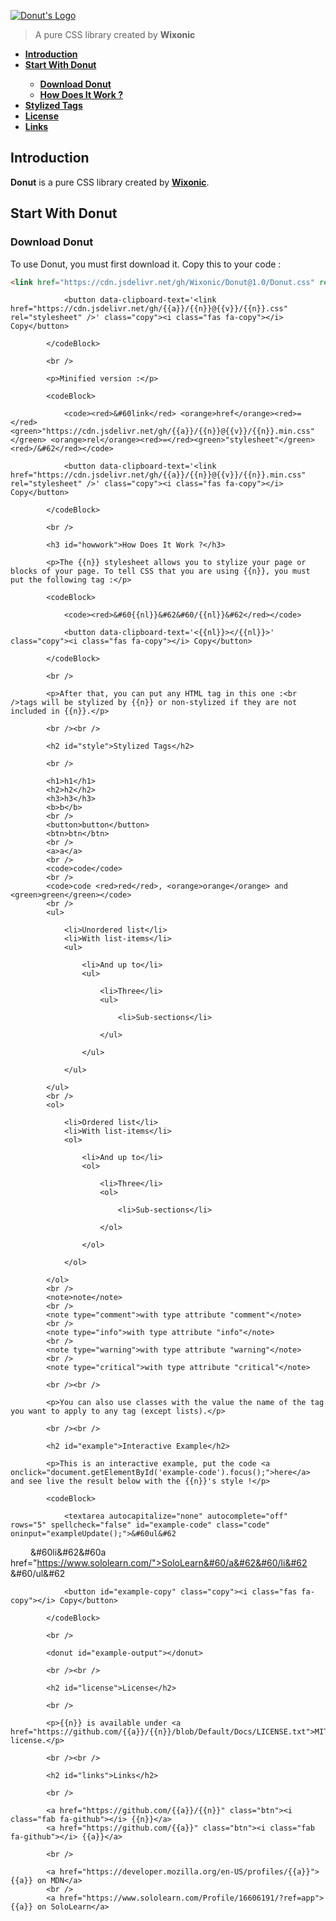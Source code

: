[![Donut's Logo](https://cdn.jsdelivr.net/gh/Wixonic/File@5/GitHub/Donut's%20Logo.png)](https://github.com/Wixonic/Donut/)

> A pure CSS library created by **Wixonic**

<b><ul>
	<li><a href="#intro">Introduction</a></li>
	<li><a href="#start">Start With Donut</a></li>
	<ul>
		<li><a href="#download">Download Donut</a></li>
		<li><a href="#howwork">How Does It Work ?</a></li>
	</ul>
	<li><a href="#style">Stylized Tags</a></li>
	<li><a href="#license">License</a></li>
	<li><a href="#links">Links</a></li>
</ul></b>

<h2 id="intro">Introduction</h2>

**Donut** is a pure CSS library created by **[Wixonic](https://github.com/Wixonic/)**.

<h2 id="start">Start With Donut</h2>

<h3 id="download">Download Donut</h3>

To use Donut, you must first download it.
Copy this to your code :

```html
<link href="https://cdn.jsdelivr.net/gh/Wixonic/Donut@1.0/Donut.css" rel="stylesheet" />
```
				
				<button data-clipboard-text='<link href="https://cdn.jsdelivr.net/gh/{{a}}/{{n}}@{{v}}/{{n}}.css" rel="stylesheet" />' class="copy"><i class="fas fa-copy"></i> Copy</button>
				
			</codeBlock>
			
			<br />
			
			<p>Minified version :</p>
			
			<codeBlock>
				
				<code><red>&#60link</red> <orange>href</orange><red>=</red><green>"https://cdn.jsdelivr.net/gh/{{a}}/{{n}}@{{v}}/{{n}}.min.css"</green> <orange>rel</orange><red>=</red><green>"stylesheet"</green> <red>/&#62</red></code>
				
				<button data-clipboard-text='<link href="https://cdn.jsdelivr.net/gh/{{a}}/{{n}}@{{v}}/{{n}}.min.css" rel="stylesheet" />' class="copy"><i class="fas fa-copy"></i> Copy</button>
				
			</codeBlock>
			
			<br />
			
			<h3 id="howwork">How Does It Work ?</h3>
			
			<p>The {{n}} stylesheet allows you to stylize your page or blocks of your page. To tell CSS that you are using {{n}}, you must put the following tag :</p>
			
			<codeBlock>
				
				<code><red>&#60{{nl}}&#62&#60/{{nl}}&#62</red></code>
				
				<button data-clipboard-text='<{{nl}}></{{nl}}>' class="copy"><i class="fas fa-copy"></i> Copy</button>
				
			</codeBlock>
			
			<br />
			
			<p>After that, you can put any HTML tag in this one :<br />tags will be stylized by {{n}} or non-stylized if they are not included in {{n}}.</p>
			
			<br /><br />
			
			<h2 id="style">Stylized Tags</h2>
			
			<br />
			
			<h1>h1</h1>
			<h2>h2</h2>
			<h3>h3</h3>
			<b>b</b>
			<br />
			<button>button</button>
			<btn>btn</btn>
			<br />
			<a>a</a>
			<br />
			<code>code</code>
			<br />
			<code>code <red>red</red>, <orange>orange</orange> and <green>green</green></code>
			<br />
			<ul>
				
				<li>Unordered list</li>
				<li>With list-items</li>
				<ul>
					
					<li>And up to</li>
					<ul>
						
						<li>Three</li>
						<ul>
							
							<li>Sub-sections</li>
							
						</ul>
						
					</ul>
					
				</ul>
				
			</ul>
			<br />
			<ol>
				
				<li>Ordered list</li>
				<li>With list-items</li>
				<ol>
					
					<li>And up to</li>
					<ol>
						
						<li>Three</li>
						<ol>
							
							<li>Sub-sections</li>
							
						</ol>
						
					</ol>
					
				</ol>
				
			</ol>
			<br />
			<note>note</note>
			<br />
			<note type="comment">with type attribute "comment"</note>
			<br />
			<note type="info">with type attribute "info"</note>
			<br />
			<note type="warning">with type attribute "warning"</note>
			<br />
			<note type="critical">with type attribute "critical"</note>
			
			<br /><br />
			
			<p>You can also use classes with the value the name of the tag you want to apply to any tag (except lists).</p>
			
			<br /><br />
			
			<h2 id="example">Interactive Example</h2>
			
			<p>This is an interactive example, put the code <a onclick="document.getElementById('example-code').focus();">here</a> and see live the result below with the {{n}}'s style !</p>
			
			<codeBlock>
				
				<textarea autocapitalize="none" autocomplete="off" rows="5" spellcheck="false" id="example-code" class="code" oninput="exampleUpdate();">&#60ul&#62
&emsp;
&emsp;&#60li&#62&#60a href="https://www.sololearn.com/">SoloLearn&#60/a&#62&#60/li&#62
&emsp;
&#60/ul&#62</textarea>
				
				<button id="example-copy" class="copy"><i class="fas fa-copy"></i> Copy</button>
				
			</codeBlock>
			
			<br />
			
			<donut id="example-output"></donut>
			
			<br /><br />
			
			<h2 id="license">License</h2>
			
			<br />
			
			<p>{{n}} is available under <a href="https://github.com/{{a}}/{{n}}/blob/Default/Docs/LICENSE.txt">MIT</a> license.</p>
			
			<br /><br />
			
			<h2 id="links">Links</h2>
			
			<br />
			
			<a href="https://github.com/{{a}}/{{n}}" class="btn"><i class="fab fa-github"></i> {{n}}</a>
			<a href="https://github.com/{{a}}" class="btn"><i class="fab fa-github"></i> {{a}}</a>
			
			<br />
			
			<a href="https://developer.mozilla.org/en-US/profiles/{{a}}">{{a}} on MDN</a>
			<br />
			<a href="https://www.sololearn.com/Profile/16606191/?ref=app">{{a}} on SoloLearn</a>
